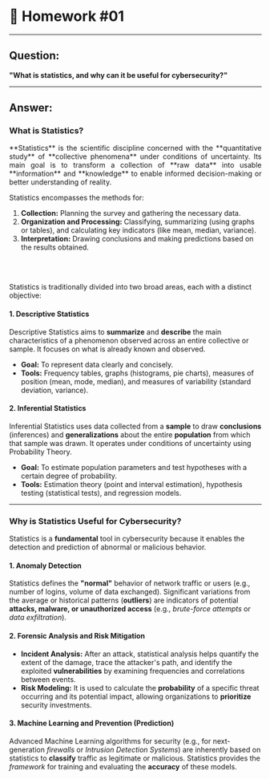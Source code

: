 # 📝 Homework #01
---

## Question:

**"What is statistics, and why can it be useful for cybersecurity?"**

---

## Answer:

### What is Statistics?
<p style="text-align: justify;">
**Statistics** is the scientific discipline concerned with the **quantitative study** of **collective phenomena** under conditions of uncertainty. Its main goal is to transform a collection of **raw data** into usable **information** and **knowledge** to enable informed decision-making or better understanding of reality. 

Statistics encompasses the methods for:
1.  **Collection:** Planning the survey and gathering the necessary data.
2.  **Organization and Processing:** Classifying, summarizing (using graphs or tables), and calculating key indicators (like mean, median, variance).
3.  **Interpretation:** Drawing conclusions and making predictions based on the results obtained.

<br>
<br>

Statistics is traditionally divided into two broad areas, each with a distinct objective:

#### 1. Descriptive Statistics

Descriptive Statistics aims to **summarize** and **describe** the main characteristics of a phenomenon observed across an entire collective or sample. It focuses on what is already known and observed.

* **Goal:** To represent data clearly and concisely.
* **Tools:** Frequency tables, graphs (histograms, pie charts), measures of position (mean, mode, median), and measures of variability (standard deviation, variance).


#### 2. Inferential Statistics

Inferential Statistics uses data collected from a **sample** to draw **conclusions** (inferences) and **generalizations** about the entire **population** from which that sample was drawn. It operates under conditions of uncertainty using Probability Theory.

* **Goal:** To estimate population parameters and test hypotheses with a certain degree of probability.
* **Tools:** Estimation theory (point and interval estimation), hypothesis testing (statistical tests), and regression models.


---

### Why is Statistics Useful for Cybersecurity?

Statistics is a **fundamental** tool in cybersecurity because it enables the detection and prediction of abnormal or malicious behavior.

#### 1. Anomaly Detection
Statistics defines the **"normal"** behavior of network traffic or users (e.g., number of logins, volume of data exchanged). Significant variations from the average or historical patterns (**outliers**) are indicators of potential **attacks, malware, or unauthorized access** (e.g., *brute-force attempts* or *data exfiltration*).

#### 2. Forensic Analysis and Risk Mitigation
* **Incident Analysis:** After an attack, statistical analysis helps quantify the extent of the damage, trace the attacker's path, and identify the exploited **vulnerabilities** by examining frequencies and correlations between events.
* **Risk Modeling:** It is used to calculate the **probability** of a specific threat occurring and its potential impact, allowing organizations to **prioritize** security investments.

#### 3. Machine Learning and Prevention (Prediction)
Advanced Machine Learning algorithms for security (e.g., for next-generation *firewalls* or *Intrusion Detection Systems*) are inherently based on statistics to **classify** traffic as legitimate or malicious. Statistics provides the *framework* for training and evaluating the **accuracy** of these models.
</p>
